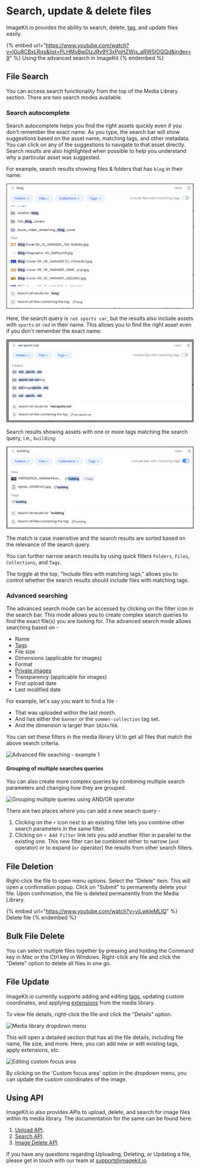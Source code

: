 # Search, update & delete files

ImageKit.io provides the ability to search, delete, [tag](image-tags.md), and update files easily.

{% embed url="https://www.youtube.com/watch?v=lGu8CBxLRqs&list=PLHMsBwDlzJRy9Y3xPpHZWjx_aRW5IOQQd&index=9" %}
Using the advanced search in ImageKit
{% endembed %}

## File Search

You can access search functionality from the top of the Media Library section. There are two search modes available.

### Search autocomplete

Search autocomplete helps you find the right assets quickly even if you don't remember the exact name. As you type, the search bar will show suggestions based on the asset name, matching tags, and other metadata. You can click on any of the suggestions to navigate to that asset directly. Search results are also highlighted when possible to help you understand why a particular asset was suggested.

For example, search results showing files & folders that has `blog` in their name:

![Search autocomplete example](../../.gitbook/assets/dam_autocompleter-2.png)

Here, the search query is `red sports car`, but the results also include assets with `sports` or `red` in their name. This allows you to find the right asset even if you don't remember the exact name:

![Search autocomplete](../../.gitbook/assets/dam_autocompleter-3.png)

Search results showing assets with one or more tags matching the search query, i.e., `building`:

![Search autocomplete example with matching tags](../../.gitbook/assets/dam_autocompleter.png)

The match is case insensitive and the search results are sorted based on the relevance of the search query.

You can further narrow search results by using quick filters `Folders`, `Files`, `Collections`, and `Tags`.

The toggle at the top, "Include files with matching tags," allows you to control whether the search results should include files with matching tags.

### Advanced searching

The advanced search mode can be accessed by clicking on the filter icon in the search bar. This mode allows you to create complex search queries to find the exact file(s) you are looking for. The advanced search mode allows searching based on -

* Name
* [Tags](image-tags.md)
* File size
* Dimensions (applicable for images)
* Format
* [Private images](../../features/security/private-images.md)
* Transparency (applicable for images)
* First upload date
* Last modified date

For example, let's say you want to find a file -

* That was uploaded within the last month.
* And has either the `banner` or the `summer-collection` tag set.
* And the dimension is larger than `1024x768`.

You can set these filters in the media library UI to get all files that match the above search criteria.

![Advanced file seaching - example 1](../../.gitbook/assets/advanced-search-example.png)

#### Grouping of multiple searches queries

You can also create more complex queries by combining multiple search parameters and changing how they are grouped.

![Grouping multiple queries using AND/OR operator](../../.gitbook/assets/advanced-search-and-or.png)

There are two places where you can add a new search query -

1. Clicking on the `+` icon next to an existing filter lets you combine other search parameters in the same filter.
2. Clicking on `+ Add Filter` link lets you add another filter in parallel to the existing one. This new filter can be combined either to narrow (`and` operator) or to expand (`or` operator) the results from other search filters.

## File Deletion

Right-click the file to open menu options. Select the "Delete" item. This will open a confirmation popup. Click on "Submit" to permanently delete your file. Upon confirmation, the file is deleted permanently from the Media Library.

{% embed url="https://www.youtube.com/watch?v=yiLwkleMLlQ" %}
Delete file
{% endembed %}

## Bulk File Delete

You can select multiple files together by pressing and holding the Command key in Mac or the Ctrl key in Windows. Right-click any file and click the "Delete" option to delete all files in one go.

## File Update

ImageKit.io currently supports adding and editing [tags](image-tags.md), updating custom coordinates, and applying [extensions](../../extensions/overview/README.md) from the media library.

To view file details, right-click the file and click the "Details" option.

![Media library dropdown menu](../../.gitbook/assets/ml-right-click-dropdown.png)

This will open a detailed section that has all the file details, including file name, file size, and more. Here, you can add new or edit existing tags, apply extensions, etc.

![Editing custom focus area](../../.gitbook/assets/edit-custom-coordinates.png)

By clicking on the 'Custom focus area' option in the dropdown menu, you can update the custom coordinates of the image.

## Using API

ImageKit.io also provides APIs to upload, delete, and search for image files within its media library. The documentation for the same can be found here:

1. [Upload API](../../api-reference/upload-file-api/).
2. [Search API](../../api-reference/media-api/list-and-search-files.md).
3. [Image Delete API](../../api-reference/media-api/delete-file.md).

If you have any questions regarding Uploading, Deleting, or Updating a file, please get in touch with our team at [support@imagekit.io](mailto:support@imagekit.io).
